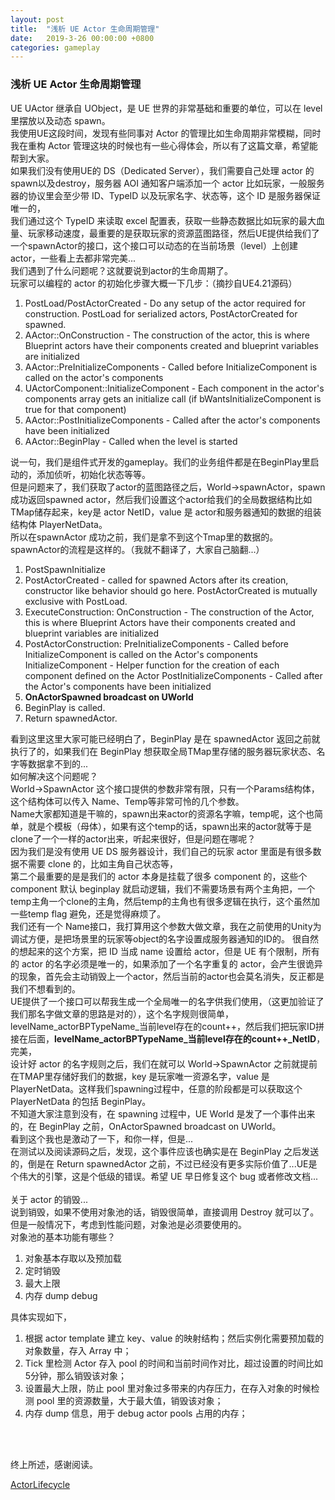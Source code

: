 ```yaml
---
layout: post
title:  "浅析 UE Actor 生命周期管理"
date:   2019-3-26 00:00:00 +0800
categories: gameplay
---
```


### 浅析 UE Actor 生命周期管理
UE UActor 继承自 UObject，是 UE 世界的非常基础和重要的单位，可以在 level 里摆放以及动态 spawn。<br>
我使用UE这段时间，发现有些同事对 Actor 的管理比如生命周期非常模糊，同时我在重构 Actor 管理这块的时候也有一些心得体会，所以有了这篇文章，希望能帮到大家。<br>
如果我们没有使用UE的 DS（Dedicated Server），我们需要自己处理 actor 的 spawn以及destroy，服务器 AOI 通知客户端添加一个 actor 比如玩家，一般服务器的协议里会至少带 ID、TypeID 以及玩家名字、状态等，这个 ID 是服务器保证唯一的，<br>
我们通过这个 TypeID 来读取 excel 配置表，获取一些静态数据比如玩家的最大血量、玩家移动速度，最重要的是获取玩家的资源蓝图路径，然后UE提供给我们了一个spawnActor的接口，这个接口可以动态的在当前场景（level）上创建 actor，一些看上去都非常完美...<br>
我们遇到了什么问题呢？这就要说到actor的生命周期了。<br>
玩家可以编程的 actor 的初始化步骤大概一下几步：（摘抄自UE4.21源码）<br>
1. PostLoad/PostActorCreated - Do any setup of the actor required for construction. PostLoad for serialized actors, PostActorCreated for spawned.  
2. AActor::OnConstruction - The construction of the actor, this is where Blueprint actors have their components created and blueprint variables are initialized
3. AActor::PreInitializeComponents - Called before InitializeComponent is called on the actor's components
4. UActorComponent::InitializeComponent - Each component in the actor's components array gets an initialize call (if bWantsInitializeComponent is true for that component)
5. AActor::PostInitializeComponents - Called after the actor's components have been initialized
6. AActor::BeginPlay - Called when the level is started

说一句，我们是组件式开发的gameplay。我们的业务组件都是在BeginPlay里启动的，添加侦听，初始化状态等等。<br>
但是问题来了，我们获取了actor的蓝图路径之后，World->spawnActor，spawn成功返回spawned actor，然后我们设置这个actor给我们的全局数据结构比如TMap储存起来，key是 actor NetID，value 是 actor和服务器通知的数据的组装结构体 PlayerNetData。<br>
所以在spawnActor 成功之前，我们是拿不到这个Tmap里的数据的。<br>
spawnActor的流程是这样的。（我就不翻译了，大家自己脑翻...）<br>

1. PostSpawnInitialize
2. PostActorCreated - called for spawned Actors after its creation, constructor like behavior should go here. PostActorCreated is mutually exclusive with PostLoad.
3. ExecuteConstruction:
OnConstruction - The construction of the Actor, this is where Blueprint Actors have their components created and blueprint variables are initialized
4. PostActorConstruction:
PreInitializeComponents - Called before InitializeComponent is called on the Actor's components
InitializeComponent - Helper function for the creation of each component defined on the Actor
PostInitializeComponents - Called after the Actor's components have been initialized
5. **OnActorSpawned broadcast on UWorld**
6. BeginPlay is called.
7. Return spawnedActor.

看到这里这里大家可能已经明白了，BeginPlay 是在 spawnedActor 返回之前就执行了的，如果我们在 BeginPlay 想获取全局TMap里存储的服务器玩家状态、名字等数据拿不到的...<br>
如何解决这个问题呢？<br>
World->SpawnActor 这个接口提供的参数非常有限，只有一个Params结构体，<br>
这个结构体可以传入 Name、Temp等非常可怜的几个参数。<br>
Name大家都知道是干嘛的，spawn出来actor的资源名字嘛，temp呢，这个也简单，就是个模板（母体），如果有这个temp的话，spawn出来的actor就等于是clone了一个一样的actor出来，听起来很好，但是问题在哪呢？<br>
因为我们是没有使用 UE DS 服务器设计，我们自己的玩家 actor 里面是有很多数据不需要 clone 的，比如主角自己状态等，<br>
第二个最重要的是是我们的 actor 本身是挂载了很多 component 的，这些个 component 默认 beginplay 就启动逻辑，我们不需要场景有两个主角把，一个temp主角一个clone的主角，然后temp的主角也有很多逻辑在执行，这个虽然加一些temp flag 避免，还是觉得麻烦了。<br>
我们还有一个 Name接口，我打算用这个参数大做文章，我在之前使用的Unity为调试方便，是把场景里的玩家等object的名字设置成服务器通知的ID的。
很自然的想起来的这个方案，把 ID 当成 name 设置给 actor，但是 UE 有个限制，所有的 actor 的名字必须是唯一的，如果添加了一个名字重复的 actor，会产生很诡异的现象，首先会主动销毁上一个actor，然后当前的actor也会莫名消失，反正都是我们不想看到的。<br>
UE提供了一个接口可以帮我生成一个全局唯一的名字供我们使用，（这更加验证了我们那名字做文章的思路是对的），这个名字规则很简单，levelName_actorBPTypeName_当前level存在的count++，然后我们把玩家ID拼接在后面，**levelName_actorBPTypeName_当前level存在的count++_NetID**，完美，<br>
设计好 actor 的名字规则之后，我们在就可以 World->SpawnActor 之前就提前在TMAP里存储好我们的数据，key 是玩家唯一资源名字，value 是 PlayerNetData。这样我们spawning过程中，任意的阶段都是可以获取这个 PlayerNetData 的包括 BeginPlay。<br>
不知道大家注意到没有，在 spawning 过程中，UE World 是发了一个事件出来的，在 BeginPlay 之前，OnActorSpawned broadcast on UWorld。<br>
看到这个我也是激动了一下，和你一样，但是...<br>
在测试以及阅读源码之后，发现，这个事件应该也确实是在 BeginPlay 之后发送的，倒是在 Return spawnedActor 之前，不过已经没有更多实际价值了...UE是个伟大的引擎，这是个低级的错误。希望 UE 早日修复这个 bug 或者修改文档...<br>
<br>
关于 actor 的销毁...<br>
说到销毁，如果不使用对象池的话，销毁很简单，直接调用 Destroy 就可以了。但是一般情况下，考虑到性能问题，对象池是必须要使用的。<br>
对象池的基本功能有哪些？

1. 对象基本存取以及预加载
2. 定时销毁
3. 最大上限
4. 内存 dump debug

具体实现如下，<br>
1. 根据 actor template 建立 key、value 的映射结构；然后实例化需要预加载的对象数量，存入 Array 中；
2. Tick 里检测 Actor 存入 pool 的时间和当前时间作对比，超过设置的时间比如5分钟，那么销毁该对象；
3. 设置最大上限，防止 pool 里对象过多带来的内存压力，在存入对象的时候检测 pool 里的资源数量，大于最大值，销毁该对象；
4. 内存 dump 信息，用于 debug actor pools 占用的内存；
<br>
<br>

终上所述，感谢阅读。<br>

[ActorLifecycle](https://docs.unrealengine.com/en-us/Programming/UnrealArchitecture/Actors/ActorLifecycle)<br>

